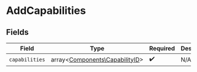 # AddCapabilities


## Fields

| Field                                                                     | Type                                                                      | Required                                                                  | Description                                                               |
| ------------------------------------------------------------------------- | ------------------------------------------------------------------------- | ------------------------------------------------------------------------- | ------------------------------------------------------------------------- |
| `capabilities`                                                            | array<[Components\CapabilityID](../../Models/Components/CapabilityID.md)> | :heavy_check_mark:                                                        | N/A                                                                       |